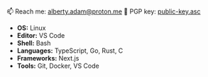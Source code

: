 📫 Reach me: [alberty.adam@proton.me](mailto:alberty.adam@proton.me)
🔑 PGP key: [public-key.asc](https://raw.githubusercontent.com/adam-alberty/adam-alberty/refs/heads/main/public-key.asc)

- **OS:** Linux
- **Editor:** VS Code
- **Shell:** Bash
- **Languages:** TypeScript, Go, Rust, C
- **Frameworks:** Next.js
- **Tools:** Git, Docker, VS Code
